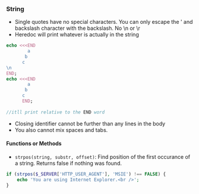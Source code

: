### String
- Single quotes have no special characters. You can only escape the ' and backslash character with the backslash. No \\n or \\r
- Heredoc will print whatever is actually in the string
```php
echo <<<END
		a
	   b
	  c
\n
END;
echo <<<END
		a
	   b
	  c
	  END;
	  
//itll print relative to the END word
```
- Closing identifier cannot be further than any lines in the body
- You also cannot mix spaces and tabs.




#### Functions or Methods
- `strpos(string, substr, offset)`: Find position of the first occurance of a string. Returns false if nothing was found.
```php
if (strpos($_SERVER['HTTP_USER_AGENT'], 'MSIE') !== FALSE) {
    echo 'You are using Internet Explorer.<br />';
}
```
